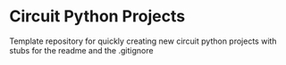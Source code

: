 # Circuit Python Projects
Template repository for quickly creating new circuit python projects with stubs for the readme and the .gitignore
